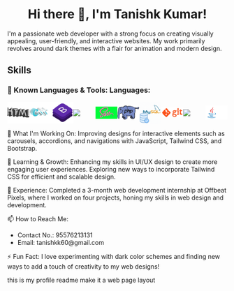 <center><h1>Hi there 👋, I'm Tanishk Kumar!</h1></center>
<p>I'm a passionate web developer with a strong focus on creating visually appealing, user-friendly, and interactive websites. My work primarily revolves around dark themes with a flair for animation and modern design.</p>
<h2>Skills</h2>
<h3>🔧 Known Languages & Tools: Languages:</h3>
<div style="display:flex;align-items:center">
<img src="HTML.gif" width="10%" />
<img src="CSS.gif" width="10%" />
<img src="BOOTSTRAP.gif" width="10%" />
<img src="TAILWIND.gif" width="10%" />
<img src="SASS.gif" width="10%" />
<img src="PHP.gif" width="10%" />
<img src="MYSQL.gif" width="10%" />
<img src="GIT.gif" width="10%" />
<img src="MSOFFICE.gif" width="10%" />
<img src="JAVA.gif" width="10%" />
</div>
<p>🚀 What I'm Working On: Improving designs for interactive elements such as carousels, accordions, and navigations with JavaScript, Tailwind CSS, and Bootstrap.</p>
<p>🌱 Learning & Growth: Enhancing my skills in UI/UX design to create more engaging user experiences. Exploring new ways to incorporate Tailwind CSS for efficient and scalable design.</p>
<p>💼 Experience: Completed a 3-month web development internship at Offbeat Pixels, where I worked on four projects, honing my skills in web design and development.</p>
<p>📫 How to Reach Me:</p>
<ul>
  <li>Contact No.: 95576213131 </li>
  <li>Email: tanishkk60@gmail.com</li>
</ul>
<p>⚡ Fun Fact: I love experimenting with dark color schemes and finding new ways to add a touch of creativity to my web designs!</p>
this is my profile readme make it a web page layout</p>
